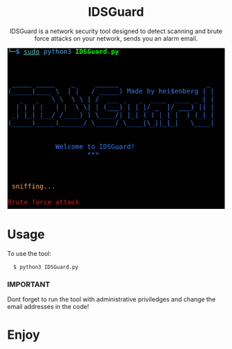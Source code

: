 <div align="center">
<h1>IDSGuard</h1>
<p>IDSGuard is a network security tool designed to detect scanning and brute force attacks on your network, sends you an alarm email. </p>
<img src="https://github.com/L101111/Intrusion-Detection-System-in-Python/blob/main/screen.png" width="600px" />
</div>

# Usage

To use the tool:


      $ python3 IDSGuard.py

<h3>IMPORTANT</h3>
Dont forget to run the tool with administrative priviledges and change the email addresses in the code!

# Enjoy
